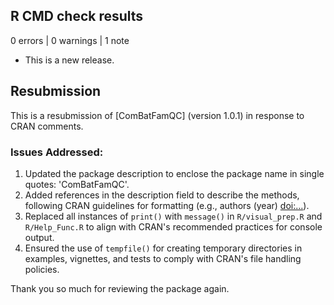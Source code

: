 ## R CMD check results

0 errors | 0 warnings | 1 note

* This is a new release.

## Resubmission
This is a resubmission of [ComBatFamQC] (version 1.0.1) in response to CRAN comments.

### Issues Addressed:
1. Updated the package description to enclose the package name in single quotes: 'ComBatFamQC'.
2. Added references in the description field to describe the methods, following CRAN guidelines for formatting (e.g., authors (year) <doi:...>).
3. Replaced all instances of `print()` with `message()` in `R/visual_prep.R` and `R/Help_Func.R` to align with CRAN's recommended practices for console output.
4. Ensured the use of `tempfile()` for creating temporary directories in examples, vignettes, and tests to comply with CRAN's file handling policies.

Thank you so much for reviewing the package again.